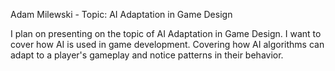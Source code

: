 Adam Milewski - Topic: AI Adaptation in Game Design

I plan on presenting on the topic of AI Adaptation in Game Design. I want to cover how AI is used in game development. Covering how AI algorithms can adapt to a player's gameplay and notice patterns in their behavior.
